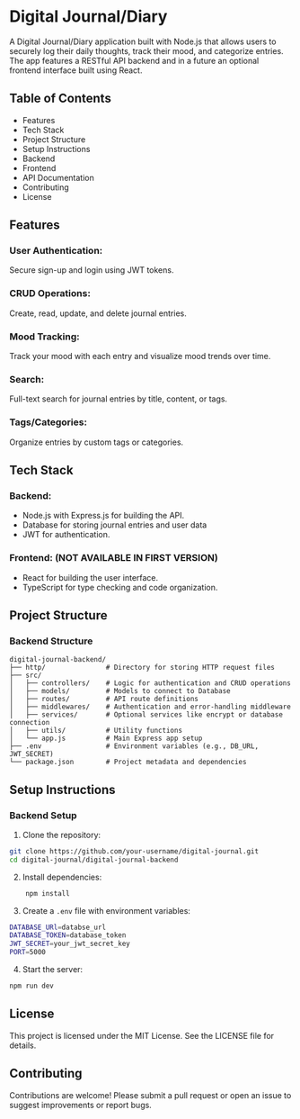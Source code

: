 # Digital Journal/Diary

A Digital Journal/Diary application built with Node.js that allows users to securely log their daily thoughts, track their mood, and categorize entries. The app features a RESTful API backend and in a future an optional frontend interface built using React.

## Table of Contents
- Features
- Tech Stack
- Project Structure
- Setup Instructions
- Backend
- Frontend
- API Documentation
- Contributing
- License

## Features

### User Authentication: 
Secure sign-up and login using JWT tokens.

### CRUD Operations: 
Create, read, update, and delete journal entries.

### Mood Tracking: 
Track your mood with each entry and visualize mood trends over time.

### Search: 
Full-text search for journal entries by title, content, or tags.

### Tags/Categories: 
Organize entries by custom tags or categories.


## Tech Stack

### Backend:
- Node.js with Express.js for building the API.
- Database for storing journal entries and user data
- JWT for authentication.

### Frontend: (NOT AVAILABLE IN FIRST VERSION)
- React for building the user interface.
- TypeScript for type checking and code organization.

## Project Structure

### Backend Structure
```
digital-journal-backend/
├── http/               # Directory for storing HTTP request files
├── src/
│   ├── controllers/    # Logic for authentication and CRUD operations
│   ├── models/         # Models to connect to Database
│   ├── routes/         # API route definitions
│   ├── middlewares/    # Authentication and error-handling middleware
│   ├── services/       # Optional services like encrypt or database connection
│   ├── utils/          # Utility functions
│   └── app.js          # Main Express app setup
├── .env                # Environment variables (e.g., DB_URL, JWT_SECRET)
└── package.json        # Project metadata and dependencies
```

## Setup Instructions

### Backend Setup

1. Clone the repository:

```bash
git clone https://github.com/your-username/digital-journal.git
cd digital-journal/digital-journal-backend
```

2. Install dependencies:
```bash
    npm install
```

3. Create a `.env` file with environment variables:

```bash
DATABASE_URl=databse_url
DATABASE_TOKEN=database_token 
JWT_SECRET=your_jwt_secret_key
PORT=5000
```

4. Start the server:

```bash
npm run dev
```

## License
This project is licensed under the MIT License. See the LICENSE file for details.

## Contributing
Contributions are welcome! Please submit a pull request or open an issue to suggest improvements or report bugs.